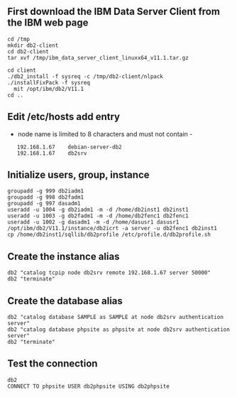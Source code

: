 ## First download the IBM Data Server Client from the IBM web page
```
cd /tmp
mkdir db2-client
cd db2-client
tar xvf /tmp/ibm_data_server_client_linuxx64_v11.1.tar.gz

cd client
./db2_install -f sysreq -c /tmp/db2-client/nlpack
./installFixPack -f sysreq
  mit /opt/ibm/db2/V11.1
cd ..
```

## Edit /etc/hosts add entry 
- node name is limited to 8 characters and must not contain -
```
   192.168.1.67    debian-server-db2
   192.168.1.67    db2srv
```

## Initialize users, group, instance

```
groupadd -g 999 db2iadm1
groupadd -g 998 db2fadm1
groupadd -g 997 dasadm1
useradd -u 1004 -g db2iadm1 -m -d /home/db2inst1 db2inst1
useradd -u 1003 -g db2fadm1 -m -d /home/db2fenc1 db2fenc1
useradd -u 1002 -g dasadm1 -m -d /home/dasusr1 dasusr1
/opt/ibm/db2/V11.1/instance/db2icrt -a server -u db2fenc1 db2inst1
cp /home/db2inst1/sqllib/db2profile /etc/profile.d/db2profile.sh
```

## Create the instance alias
```
db2 "catalog tcpip node db2srv remote 192.168.1.67 server 50000"
db2 "terminate"
```
## Create the database alias
```
db2 "catalog database SAMPLE as SAMPLE at node db2srv authentication server"
db2 "catalog database phpsite as phpsite at node db2srv authentication server"
db2 "terminate"
```
## Test the connection
```
db2
CONNECT TO phpsite USER db2phpsite USING db2phpsite
```